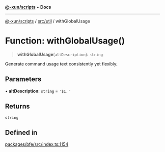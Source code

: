 [**@-xun/scripts**](../../../README.md) • **Docs**

***

[@-xun/scripts](../../../README.md) / [src/util](../README.md) / withGlobalUsage

# Function: withGlobalUsage()

> **withGlobalUsage**(`altDescription`): `string`

Generate command usage text consistently yet flexibly.

## Parameters

• **altDescription**: `string` = `'$1.'`

## Returns

`string`

## Defined in

[packages/bfe/src/index.ts:1154](https://github.com/Xunnamius/xscripts/blob/5eb9deff748ee6e4af3c57a16f6370d16bb97bfb/packages/bfe/src/index.ts#L1154)

